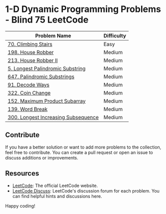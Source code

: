 # 1-D Dynamic Programming Problems - Blind 75 LeetCode 

| Problem Name                                    | Difficulty |
| ----------------------------------------------- | ---------- |
| [70. Climbing Stairs](https://leetcode.com/problems/climbing-stairs/)                                   | Easy       |
| [198. House Robber](https://leetcode.com/problems/house-robber/)                                       | Medium     |
| [213. House Robber II](https://leetcode.com/problems/house-robber-ii/)                                 | Medium     |
| [5. Longest Palindromic Substring](https://leetcode.com/problems/longest-palindromic-substring/)       | Medium     |
| [647. Palindromic Substrings](https://leetcode.com/problems/palindromic-substrings/)                   | Medium     |
| [91. Decode Ways](https://leetcode.com/problems/decode-ways/)                                         | Medium     |
| [322. Coin Change](https://leetcode.com/problems/coin-change/)                                         | Medium     |
| [152. Maximum Product Subarray](https://leetcode.com/problems/maximum-product-subarray/)             | Medium     |
| [139. Word Break](https://leetcode.com/problems/word-break/)                                           | Medium     |
| [300. Longest Increasing Subsequence](https://leetcode.com/problems/longest-increasing-subsequence/) | Medium     |

## Contribute

If you have a better solution or want to add more problems to the collection, feel free to contribute. You can create a pull request or open an issue to discuss additions or improvements.

## Resources

- [LeetCode](https://leetcode.com/): The official LeetCode website.
- [LeetCode Discuss](https://leetcode.com/discuss/): LeetCode's discussion forum for each problem. You can find helpful hints and discussions here.

Happy coding!